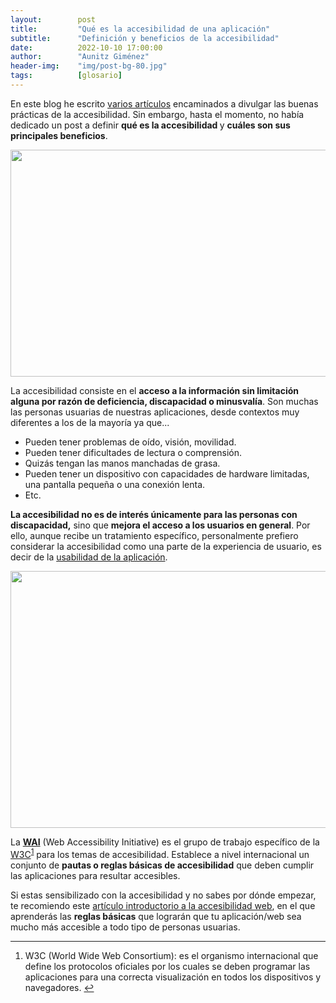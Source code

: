 ```yaml
---
layout:        post
title:         "Qué es la accesibilidad de una aplicación"
subtitle:      "Definición y beneficios de la accesibilidad"
date:          2022-10-10 17:00:00
author:        "Aunitz Giménez"
header-img:    "img/post-bg-80.jpg"
tags:          [glosario]
---
```


<p>En este blog he escrito <a href="{{ site.baseurl }}/tags/">varios artículos</a> encaminados a divulgar las buenas prácticas de la accesibilidad. Sin embargo, hasta el momento, no había dedicado un post a definir <strong>qué es la accesibilidad </strong>y <strong>cuáles son sus principales beneficios</strong>.</p>

<p><img src="{{ site.baseurl }}/img/accesibilidad-web-al-alcance-de-todos-02.jpg" loading="lazy" alt="" width="722" height="363"></p>

<p>La accesibilidad consiste en el <strong>acceso a la información sin limitación alguna por razón de deficiencia, discapacidad o minusvalía</strong>. Son muchas las personas usuarias de nuestras aplicaciones, desde contextos muy diferentes a los de la mayoría ya que...</p>

<ul>
	<li>Pueden tener problemas de oído, visión, movilidad.</li>
	<li>Pueden tener dificultades de lectura o comprensión.</li>
	<li>Quizás tengan las manos manchadas de grasa.</li>
	<li>Pueden tener un dispositivo con capacidades de hardware limitadas, una pantalla pequeña o una conexión lenta.</li>
	<li>Etc.</li>
</ul>

<p><strong>La accesibilidad no es de interés únicamente para las personas con discapacidad,</strong> sino que <strong>mejora el acceso a los usuarios en general</strong>. Por ello, aunque recibe un tratamiento específico, personalmente prefiero considerar la accesibilidad como una parte de la experiencia de usuario, es decir de la <a href="{{ site.baseurl }}{% post_url 2022-10-10-que-es-la-usabilidad-de-una-aplicacion %}">usabilidad de la aplicación</a>.</p>

<p><img src="{{ site.baseurl }}/img/que-es-la-accesibilidad-de-una-aplicacion-02.jpg" loading="lazy" alt="" width="722" height="411"></p>

<p>La <strong><a href="https://www.w3.org/WAI/" target="_blank" rel="noopener noreferrer">WAI</a></strong> (Web Accessibility Initiative) es el grupo de trabajo específico de la <a href="https://www.w3.org/" target="_blank" rel="noopener noreferrer">W3C</a><sup id="fnref:fn-f1"><a href="#fn:fn-f1" class="footnote">1</a></sup> para los temas de accesibilidad. Establece a nivel internacional un conjunto de <strong>pautas o reglas básicas de accesibilidad</strong> que deben cumplir las aplicaciones para resultar accesibles.</p>

<p>Si estas sensibilizado con la accesibilidad y no sabes por dónde empezar, te recomiendo este <a href="{{ site.baseurl }}{% post_url 2019-02-22-accesibilidad-web-al-alcance-de-todos %}">artículo introductorio a la accesibilidad web</a>, en el que aprenderás las <strong>reglas básicas</strong> que lograrán que tu aplicación/web sea mucho más accesible a todo tipo de personas usuarias.</p>

<hr>

<div class="footnotes">
    <ol>
        <li id="fn:fn-f1">
            <p>W3C (World Wide Web Consortium): es el organismo internacional que define los protocolos oficiales por los cuales se deben programar las aplicaciones para una correcta visualización en todos los dispositivos y navegadores.&nbsp;<a href="#fnref:fn-f1" class="reversefootnote">&#8617;</a></p>
        </li>
    </ol>
</div>